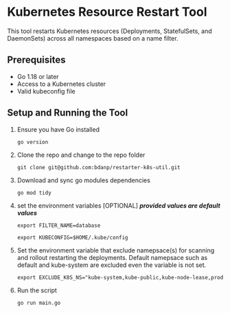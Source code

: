# Kubernetes Resource Restart Tool

This tool restarts Kubernetes resources (Deployments, StatefulSets, and DaemonSets) across all namespaces based on a name filter.

## Prerequisites

- Go 1.18 or later
- Access to a Kubernetes cluster
- Valid kubeconfig file

## Setup and Running the Tool

1. Ensure you have Go installed

    `go version`


2. Clone the repo and change to the repo folder

    `git clone git@github.com:bdanp/restarter-k8s-util.git`


3. Download and sync go modules dependencies

    `go mod tidy`

4. set the environment variables [OPTIONAL] ***provided values are default values***

    `export FILTER_NAME=database`

    `export KUBECONFIG=$HOME/.kube/config`

5. Set the environment variable that exclude namepsace(s) for scanning and rollout restarting the deployments. Default namepsace such as default and kube-system are excluded even the variable is not set. 

    `export EXCLUDE_K8S_NS="kube-system,kube-public,kube-node-lease,prod`

5. Run the script

    `go run main.go`
